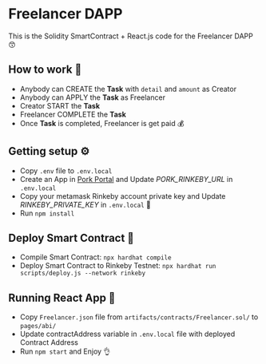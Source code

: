 # Freelancer DAPP
This is the Solidity SmartContract + React.js code for the Freelancer DAPP 😙

## How to work 👷
- Anybody can CREATE the **Task** with `detail` and `amount` as Creator
- Anybody can APPLY the **Task** as Freelancer
- Creator START the **Task**
- Freelancer COMPLETE the **Task**
- Once **Task** is completed, Freelancer is get paid 💰

## Getting setup ⚙️
- Copy `.env` file to `.env.local`
- Create an App in [Pork Portal](https://www.portal.pokt.network/) and Update *PORK_RINKEBY_URL* in `.env.local`
- Copy your metamask Rinkeby account private key and Update *RINKEBY_PRIVATE_KEY* in `.env.local` 🤫
- Run `npm install`

## Deploy Smart Contract 🐶
- Compile Smart Contract: `npx hardhat compile`
- Deploy Smart Contract to Rinkeby Testnet: `npx hardhat run scripts/deploy.js --network rinkeby`

## Running React App 🍪
- Copy `Freelancer.json` file from `artifacts/contracts/Freelancer.sol/` to `pages/abi/`
- Update contractAddress variable in `.env.local` file with deployed Contract Address
- Run `npm start` and Enjoy 👌



